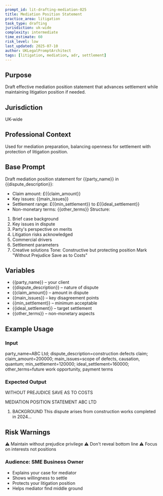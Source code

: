 ```yaml
---
prompt_id: lit-drafting-mediation-025
title: Mediation Position Statement
practice_area: litigation
task_type: drafting
jurisdiction: uk-wide
complexity: intermediate
time_estimate: 60
risk_level: low
last_updated: 2025-07-10
author: UKLegalPromptArchitect
tags: [litigation, mediation, adr, settlement]
---
```


## Purpose
Draft effective mediation position statement that advances settlement while maintaining litigation position if needed.

## Jurisdiction
UK-wide

## Professional Context
Used for mediation preparation, balancing openness for settlement with protection of litigation position.

## Base Prompt
Draft mediation position statement for {{party_name}} in {{dispute_description}}:
- Claim amount: £{{claim_amount}}
- Key issues: {{main_issues}}
- Settlement range: £{{min_settlement}} to £{{ideal_settlement}}
- Non-monetary terms: {{other_terms}}
Structure:
1. Brief case background
2. Key issues in dispute
3. Party's perspective on merits
4. Litigation risks acknowledged
5. Commercial drivers
6. Settlement parameters
7. Creative solutions
Tone: Constructive but protecting position
Mark "Without Prejudice Save as to Costs"

## Variables
- {{party_name}} – your client
- {{dispute_description}} – nature of dispute
- {{claim_amount}} – amount in dispute
- {{main_issues}} – key disagreement points
- {{min_settlement}} – minimum acceptable
- {{ideal_settlement}} – target settlement
- {{other_terms}} – non-monetary aspects

## Example Usage
### Input
party_name=ABC Ltd; dispute_description=construction defects claim; claim_amount=200000; main_issues=scope of defects, causation, quantum; min_settlement=120000; ideal_settlement=160000; other_terms=future work opportunity, payment terms

### Expected Output
WITHOUT PREJUDICE SAVE AS TO COSTS

MEDIATION POSITION STATEMENT
ABC LTD

1. BACKGROUND
This dispute arises from construction works completed in 2024...

## Risk Warnings
⚠️ Maintain without prejudice privilege
⚠️ Don't reveal bottom line
⚠️ Focus on interests not positions

### Audience: SME Business Owner
- Explains your case for mediator
- Shows willingness to settle
- Protects your litigation position
- Helps mediator find middle ground
